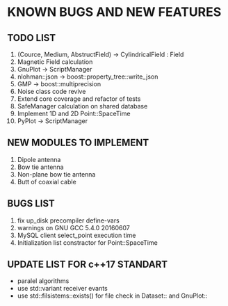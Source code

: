 KNOWN BUGS AND NEW FEATURES
======

TODO LIST
------

01. (Cource, Medium, AbstructField) -> CylindricalField<Space> : Field<Space>
02. Magnetic Field calculation
03. GnuPlot -> ScriptManager<GnuPlot>
04. nlohman::json -> boost::property_tree::write_json
05. GMP -> boost::multiprecision
06. Noise class code revive
07. Extend core coverage and refactor of tests
08. SafeManager calculation on shared database
09. Implement 1D and 2D Point::SpaceTime<System>
10. PyPlot -> ScriptManager<PyPlot>

NEW MODULES TO IMPLEMENT
------

1. Dipole antenna
2. Bow tie antenna
3. Non-plane bow tie antenna
4. Butt of coaxial cable

BUGS LIST
------

1. fix up_disk precompiler define-vars
2. warnings on GNU GCC 5.4.0 20160607
3. MySQL client select_point execution time
4. Initialization list constractor for Point::SpaceTime<System>

UPDATE LIST FOR c++17 STANDART
------

- paralel algorithms
- use std::variant receiver evants
- use std::filsistems::exists() for file check in Dataset:: and GnuPlot::
